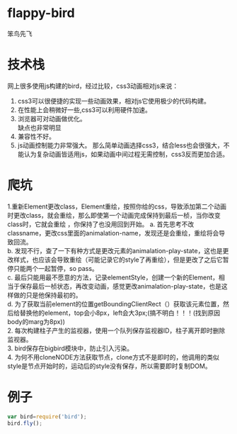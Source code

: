 ﻿# flappy-bird
笨鸟先飞
# 技术栈
 网上很多使用js构建的bird，经过比较，css3动画相对js来说：
  1. css3可以很便捷的实现一些动画效果，相对js它使用极少的代码构建。<br>
  2. 在性能上会稍微好一些,css3可以利用硬件加速。<br>
  3. 浏览器可对动画做优化。<br>
 缺点也非常明显
  1. 兼容性不好。
  2. js动画控制能力非常强大。
 那么简单动画选择css3，结合less也会很强大，不能认为复杂动画皆适用js，如果动画中间过程无需控制，css3反而更加合适。
# 爬坑
  1.重新Element更改class，Element重绘，按照你给的css，导致添加第二个动画时更改class，就会重绘，那么即使第一个动画完成保持到最后一桢，当你改变class时，它就会重绘 ，你保持了也没用回到开始。
     a.   首先思考不改classname，更改css里面的animalation-name，发现还是会重绘，重绘将会导致回流。<br>
     b.   发现不行，查了一下有种方式是更改元素的animalation-play-state，这也是更改样式，也应该会导致重绘（可能记录它的style了再重绘），但是更改了之后它暂停只能两个一起暂停，so pass。<br>
     c.   最后只能用最不愿意的方法，记录elementStyle，创建一个新的Element，相当于保存最后一桢状态，再改变动画，感觉更改animalation-play-state，也是这样做的只是他保持最初的。<br>
     d.   为了获取当前element的位置getBoundingClientRect（）获取该元素位置，然后给替换他的element，top会小8px，left会大3px;(搞不明白！！！(找到原因 body的marg为8px))<br>
  2. 每次构建柱子产生的监视器，使用一个队列保存监视器ID，柱子离开即时删除监视器。<br>
  3. bird保存在bigbird模块中，防止引入污染。<br>
  4. 为何不用cloneNODE方法获取节点，clone方式不是即时的，他调用的类似style是节点开始时的，运动后的style没有保存，所以需要即时复制DOM。<br>
# 例子
```JavaScript
var bird=require('bird');
bird.fly();
```


